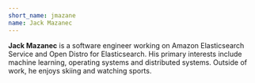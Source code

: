 ```yaml
---
short_name: jmazane
name: Jack Mazanec
---
```


**Jack Mazanec** is a software engineer working on Amazon Elasticsearch Service and Open Distro for Elasticsearch. His primary interests include machine learning, operating systems and distributed systems. Outside of work, he enjoys skiing and watching sports.
